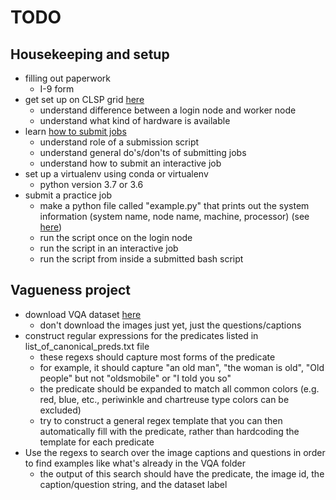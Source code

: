 # TODO

## Housekeeping and setup
- filling out paperwork 
    - I-9 form 
- get set up on CLSP grid [here](intro.html)
	- understand difference between a login node and worker node 
	- understand what kind of hardware is available 
- learn [how to submit jobs](qsub.html)
	- understand role of a submission script 
	- understand general do's/don'ts of submitting jobs
	- understand how to submit an interactive job
- set up a virtualenv using conda or virtualenv 
	- python version 3.7 or 3.6
- submit a practice job 
	- make a python file called "example.py" that prints out the system information (system name, node name, machine, processor) (see [here](https://www.thepythoncode.com/article/get-hardware-system-information-python))
	- run the script once on the login node 
	- run the script in an interactive job 
	- run the script from inside a submitted bash script 

## Vagueness project 
- download VQA dataset [here](https://visualqa.org)
	- don't download the images just yet, just the questions/captions 
- construct regular expressions for the predicates listed in list_of_canonical_preds.txt file  	
	- these regexs should capture most forms of the predicate 
	- for example, it should capture "an old man", "the woman is old", "Old people" but not "oldsmobile" or "I told you so" 
	- the <color> predicate should be expanded to match all common colors (e.g. red, blue, etc., periwinkle and chartreuse type colors can be excluded) 
	- try to construct a general regex template that you can then automatically fill with the predicate, rather than hardcoding the template for each predicate
- Use the regexs to search over the image captions and questions in order to find examples like what's already in the VQA folder
	- the output of this search should have the predicate, the image id, the caption/question string, and the dataset label

	